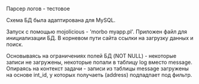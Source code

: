 Парсер логов - тестовое

Схема БД была адаптирована для MySQL.

Запуск с помощью mojolicious - 'morbo myapp.pl'. Приложен файл для инициализации БД.
В корневом пути сайта ссылки на загрузку данных и поиск.

Основываясь на ограничениях полей БД (NOT NULL) - некоторые записи не загружены, некоторые попали в таблицу log вместо message.
Опираясь на контекст задачи - записи из таблицы message загружены на основе int_id, у которых получаеть (address) подпадпает под фильтр.
